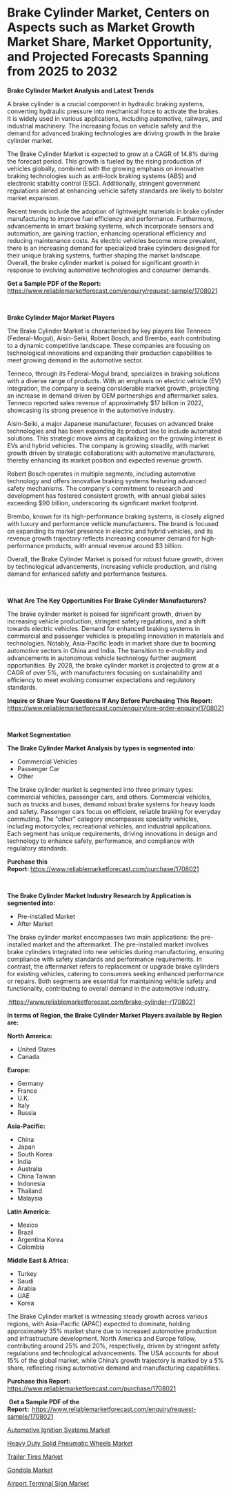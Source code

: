 <p><h1>Brake Cylinder Market, Centers on Aspects such as Market Growth Market Share, Market Opportunity, and Projected Forecasts Spanning from 2025 to 2032</h1></p><p><strong>Brake Cylinder Market Analysis and Latest Trends</strong></p>
<p><p>A brake cylinder is a crucial component in hydraulic braking systems, converting hydraulic pressure into mechanical force to activate the brakes. It is widely used in various applications, including automotive, railways, and industrial machinery. The increasing focus on vehicle safety and the demand for advanced braking technologies are driving growth in the brake cylinder market.</p><p>The Brake Cylinder Market is expected to grow at a CAGR of 14.8% during the forecast period. This growth is fueled by the rising production of vehicles globally, combined with the growing emphasis on innovative braking technologies such as anti-lock braking systems (ABS) and electronic stability control (ESC). Additionally, stringent government regulations aimed at enhancing vehicle safety standards are likely to bolster market expansion.</p><p>Recent trends include the adoption of lightweight materials in brake cylinder manufacturing to improve fuel efficiency and performance. Furthermore, advancements in smart braking systems, which incorporate sensors and automation, are gaining traction, enhancing operational efficiency and reducing maintenance costs. As electric vehicles become more prevalent, there is an increasing demand for specialized brake cylinders designed for their unique braking systems, further shaping the market landscape. Overall, the brake cylinder market is poised for significant growth in response to evolving automotive technologies and consumer demands.</p></p>
<p><strong>Get a Sample PDF of the Report:&nbsp;</strong> <a href="https://www.reliablemarketforecast.com/enquiry/request-sample/1708021?utm_campaign=2130&utm_medium=2&utm_source=Github&utm_content=ia&utm_term=30032025&utm_id=brake-cylinder">https://www.reliablemarketforecast.com/enquiry/request-sample/1708021</a></p>
<p>&nbsp;</p>
<p><strong>Brake Cylinder Major Market Players</strong></p>
<p><p>The Brake Cylinder Market is characterized by key players like Tenneco (Federal-Mogul), Aisin-Seiki, Robert Bosch, and Brembo, each contributing to a dynamic competitive landscape. These companies are focusing on technological innovations and expanding their production capabilities to meet growing demand in the automotive sector.</p><p>Tenneco, through its Federal-Mogul brand, specializes in braking solutions with a diverse range of products. With an emphasis on electric vehicle (EV) integration, the company is seeing considerable market growth, projecting an increase in demand driven by OEM partnerships and aftermarket sales. Tenneco reported sales revenue of approximately $17 billion in 2022, showcasing its strong presence in the automotive industry.</p><p>Aisin-Seiki, a major Japanese manufacturer, focuses on advanced brake technologies and has been expanding its product line to include automated solutions. This strategic move aims at capitalizing on the growing interest in EVs and hybrid vehicles. The company is growing steadily, with market growth driven by strategic collaborations with automotive manufacturers, thereby enhancing its market position and expected revenue growth.</p><p>Robert Bosch operates in multiple segments, including automotive technology and offers innovative braking systems featuring advanced safety mechanisms. The company's commitment to research and development has fostered consistent growth, with annual global sales exceeding $90 billion, underscoring its significant market footprint.</p><p>Brembo, known for its high-performance braking systems, is closely aligned with luxury and performance vehicle manufacturers. The brand is focused on expanding its market presence in electric and hybrid vehicles, and its revenue growth trajectory reflects increasing consumer demand for high-performance products, with annual revenue around $3 billion.</p><p>Overall, the Brake Cylinder Market is poised for robust future growth, driven by technological advancements, increasing vehicle production, and rising demand for enhanced safety and performance features.</p></p>
<p>&nbsp;</p>
<p><strong>What Are The Key Opportunities For Brake Cylinder Manufacturers?</strong></p>
<p><p>The brake cylinder market is poised for significant growth, driven by increasing vehicle production, stringent safety regulations, and a shift towards electric vehicles. Demand for enhanced braking systems in commercial and passenger vehicles is propelling innovation in materials and technologies. Notably, Asia-Pacific leads in market share due to booming automotive sectors in China and India. The transition to e-mobility and advancements in autonomous vehicle technology further augment opportunities. By 2028, the brake cylinder market is projected to grow at a CAGR of over 5%, with manufacturers focusing on sustainability and efficiency to meet evolving consumer expectations and regulatory standards.</p></p>
<p><strong>Inquire or Share Your Questions If Any Before Purchasing This Report:</strong> <a href="https://www.reliablemarketforecast.com/enquiry/pre-order-enquiry/1708021?utm_campaign=2130&utm_medium=2&utm_source=Github&utm_content=ia&utm_term=30032025&utm_id=brake-cylinder">https://www.reliablemarketforecast.com/enquiry/pre-order-enquiry/1708021</a></p>
<p>&nbsp;</p>
<p><strong>Market Segmentation</strong></p>
<p><strong>The Brake Cylinder Market Analysis by types is segmented into:</strong></p>
<p><ul><li>Commercial Vehicles</li><li>Passenger Car</li><li>Other</li></ul></p>
<p><p>The brake cylinder market is segmented into three primary types: commercial vehicles, passenger cars, and others. Commercial vehicles, such as trucks and buses, demand robust brake systems for heavy loads and safety. Passenger cars focus on efficient, reliable braking for everyday commuting. The "other" category encompasses specialty vehicles, including motorcycles, recreational vehicles, and industrial applications. Each segment has unique requirements, driving innovations in design and technology to enhance safety, performance, and compliance with regulatory standards.</p></p>
<p><strong>Purchase this Report:&nbsp;</strong><a href="https://www.reliablemarketforecast.com/purchase/1708021?utm_campaign=2130&utm_medium=2&utm_source=Github&utm_content=ia&utm_term=30032025&utm_id=brake-cylinder">https://www.reliablemarketforecast.com/purchase/1708021</a></p>
<p>&nbsp;</p>
<p><strong>The Brake Cylinder Market Industry Research by Application is segmented into:</strong></p>
<p><ul><li>Pre-installed Market</li><li>After Market</li></ul></p>
<p><p>The brake cylinder market encompasses two main applications: the pre-installed market and the aftermarket. The pre-installed market involves brake cylinders integrated into new vehicles during manufacturing, ensuring compliance with safety standards and performance requirements. In contrast, the aftermarket refers to replacement or upgrade brake cylinders for existing vehicles, catering to consumers seeking enhanced performance or repairs. Both segments are essential for maintaining vehicle safety and functionality, contributing to overall demand in the automotive industry.</p></p>
<p><a href="https://www.reliablemarketforecast.com/brake-cylinder-r1708021?utm_campaign=2130&utm_medium=2&utm_source=Github&utm_content=ia&utm_term=30032025&utm_id=brake-cylinder">&nbsp;https://www.reliablemarketforecast.com/brake-cylinder-r1708021</a></p>
<p><strong>In terms of Region, the Brake Cylinder Market Players available by Region are:</strong></p>
<p>
    <p> <strong> North America: </strong>
        <ul>
            <li>United States</li>
            <li>Canada</li>
        </ul>
        </p> 
    <p> <strong> Europe: </strong>
        <ul>
            <li>Germany</li>
            <li>France</li>
            <li>U.K.</li>
            <li>Italy</li>
            <li>Russia</li>
        </ul>
        </p> 
    <p> <strong> Asia-Pacific: </strong>
        <ul>
            <li>China</li>
            <li>Japan</li>
            <li>South Korea</li>
            <li>India</li>
            <li>Australia</li>
            <li>China Taiwan</li>
            <li>Indonesia</li>
            <li>Thailand</li>
            <li>Malaysia</li>
        </ul>
        </p> 
    <p> <strong> Latin America: </strong>
        <ul>
            <li>Mexico</li>
            <li>Brazil</li>
            <li>Argentina Korea</li>
            <li>Colombia</li>
        </ul>
        </p> 
    <p> <strong> Middle East & Africa: </strong>
        <ul>
            <li>Turkey</li>
            <li>Saudi</li>
            <li>Arabia</li>
            <li>UAE</li>
            <li>Korea</li>
        </ul>
    </p>
    </p>
<p><p>The Brake Cylinder market is witnessing steady growth across various regions, with Asia-Pacific (APAC) expected to dominate, holding approximately 35% market share due to increased automotive production and infrastructure development. North America and Europe follow, contributing around 25% and 20%, respectively, driven by stringent safety regulations and technological advancements. The USA accounts for about 15% of the global market, while China’s growth trajectory is marked by a 5% share, reflecting rising automotive demand and manufacturing capabilities.</p></p>
<p><strong>Purchase this Report: </strong><a href="https://www.reliablemarketforecast.com/purchase/1708021?utm_campaign=2130&utm_medium=2&utm_source=Github&utm_content=ia&utm_term=30032025&utm_id=brake-cylinder">https://www.reliablemarketforecast.com/purchase/1708021</a></p>
<p>&nbsp;<strong>Get a Sample PDF of the Report:&nbsp;&nbsp;</strong><a href="https://www.reliablemarketforecast.com/enquiry/request-sample/1708021?utm_campaign=2130&utm_medium=2&utm_source=Github&utm_content=ia&utm_term=30032025&utm_id=brake-cylinder">https://www.reliablemarketforecast.com/enquiry/request-sample/1708021</a></p>
<p><strong></strong></p>
<p><p><a href="https://github.com/careymartta6/Market-Research-Report-List-1/blob/main/automotive-ignition-systems-market.md?utm_campaign=2130&utm_medium=2&utm_source=Github&utm_content=ia&utm_term=30032025&utm_id=brake-cylinder">Automotive Ignition Systems Market</a></p><p><a href="https://github.com/casalalimo40/Market-Research-Report-List-1/blob/main/heavy-duty-solid-pneumatic-wheels-market.md?utm_campaign=2130&utm_medium=2&utm_source=Github&utm_content=ia&utm_term=30032025&utm_id=brake-cylinder">Heavy Duty Solid Pneumatic Wheels Market</a></p><p><a href="https://github.com/asoauoldag3n/Market-Research-Report-List-1/blob/main/trailer-tires-market.md?utm_campaign=2130&utm_medium=2&utm_source=Github&utm_content=ia&utm_term=30032025&utm_id=brake-cylinder">Trailer Tires Market</a></p><p><a href="https://github.com/stuwinawisa/Market-Research-Report-List-1/blob/main/gondola-market.md?utm_campaign=2130&utm_medium=2&utm_source=Github&utm_content=ia&utm_term=30032025&utm_id=brake-cylinder">Gondola Market</a></p><p><a href="https://github.com/phillpfantis/Market-Research-Report-List-1/blob/main/airport-terminal-sign-market.md?utm_campaign=2130&utm_medium=2&utm_source=Github&utm_content=ia&utm_term=30032025&utm_id=brake-cylinder">Airport Terminal Sign Market</a></p></p>